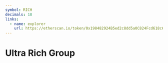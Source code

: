 ```yaml
---
symbol: RICH
decimals: 18
links:
  - name: explorer
    url: https://etherscan.io/token/0x198482924B5ed2c8dd5a0C824Fcd618c6B49e6e8
---
```


# Ultra Rich Group
